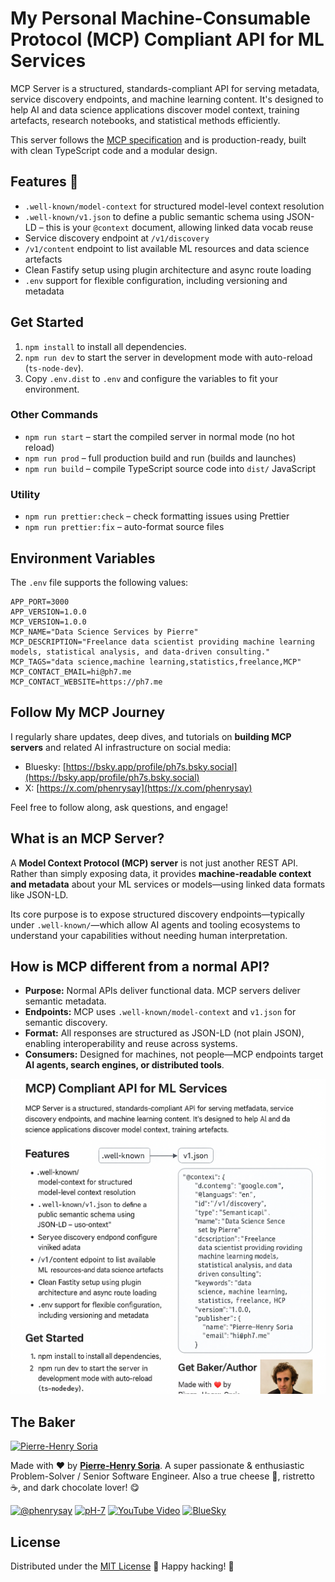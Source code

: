 # My Personal Machine-Consumable Protocol (MCP) Compliant API for ML Services

MCP Server is a structured, standards-compliant API for serving metadata, service discovery endpoints, and machine learning content. It's designed to help AI and data science applications discover model context, training artefacts, research notebooks, and statistical methods efficiently.

This server follows the [MCP specification](https://www.modelcontext.org/spec) and is production-ready, built with clean TypeScript code and a modular design.

## Features 🚀

* `.well-known/model-context` for structured model-level context resolution
* `.well-known/v1.json` to define a public semantic schema using JSON-LD – this is your `@context` document, allowing linked data vocab reuse
* Service discovery endpoint at `/v1/discovery`
* `/v1/content` endpoint to list available ML resources and data science artefacts
* Clean Fastify setup using plugin architecture and async route loading
* `.env` support for flexible configuration, including versioning and metadata


## Get Started

1. `npm install` to install all dependencies.
2. `npm run dev` to start the server in development mode with auto-reload (`ts-node-dev`).
3. Copy `.env.dist` to `.env` and configure the variables to fit your environment.

### Other Commands

* `npm run start` – start the compiled server in normal mode (no hot reload)
* `npm run prod` – full production build and run (builds and launches)
* `npm run build` – compile TypeScript source code into `dist/` JavaScript

### Utility

* `npm run prettier:check` – check formatting issues using Prettier
* `npm run prettier:fix` – auto-format source files

## Environment Variables

The `.env` file supports the following values:

```env
APP_PORT=3000
APP_VERSION=1.0.0
MCP_VERSION=1.0.0
MCP_NAME="Data Science Services by Pierre"
MCP_DESCRIPTION="Freelance data scientist providing machine learning models, statistical analysis, and data-driven consulting."
MCP_TAGS="data science,machine learning,statistics,freelance,MCP"
MCP_CONTACT_EMAIL=hi@ph7.me
MCP_CONTACT_WEBSITE=https://ph7.me
```

## Follow My MCP Journey

I regularly share updates, deep dives, and tutorials on **building MCP servers** and related AI infrastructure on social media:

* Bluesky: [https://bsky.app/profile/ph7s.bsky.social](https://bsky.app/profile/ph7s.bsky.social)
* X: [https://x.com/phenrysay](https://x.com/phenrysay)

Feel free to follow along, ask questions, and engage!

## What is an MCP Server?

A **Model Context Protocol (MCP) server** is not just another REST API. Rather than simply exposing data, it provides **machine-readable context and metadata** about your ML services or models—using linked data formats like JSON-LD.

Its core purpose is to expose structured discovery endpoints—typically under `.well-known/`—which allow AI agents and tooling ecosystems to understand your capabilities without needing human interpretation.

## How is MCP different from a normal API?

* **Purpose:** Normal APIs deliver functional data. MCP servers deliver semantic metadata.
* **Endpoints:** MCP uses `.well-known/model-context` and `v1.json` for semantic discovery.
* **Format:** All responses are structured as JSON-LD (not plain JSON), enabling interoperability and reuse across systems.
* **Consumers:** Designed for machines, not people—MCP endpoints target **AI agents, search engines, or distributed tools**.

![Pierre-Henry Soria, author of the MCP Server project](assets/images/machine-consumable-protocol-mcp-compliant-api-for-ml-services.png)


## The Baker

[![Pierre-Henry Soria](https://avatars0.githubusercontent.com/u/1325411?s=200)](https://ph7.me "Pierre-Henry Soria, Software Developer")

Made with ❤️ by **[Pierre-Henry Soria](https://pierrehenry.be)**. A super passionate & enthusiastic Problem-Solver / Senior Software Engineer. Also a true cheese 🧀, ristretto ☕️, and dark chocolate lover! 😋

[![@phenrysay](https://img.shields.io/badge/x-000000?style=for-the-badge&logo=x)](https://x.com/phenrysay "Follow Me on X")  [![pH-7](https://img.shields.io/badge/GitHub-100000?style=for-the-badge&logo=github&logoColor=white)](https://github.com/pH-7 "My GitHub")  [![YouTube Video](https://img.shields.io/badge/YouTube-FF0000?style=for-the-badge&logo=youtube&logoColor=white)](https://youtube.com/@pH7Programming "YouTube SucceedAI Video")  [![BlueSky](https://img.shields.io/badge/BlueSky-00A8E8?style=for-the-badge&logo=bluesky&logoColor=white)](https://bsky.app/profile/ph7s.bsky.social "Follow Me on BlueSky")


## License

Distributed under the [MIT License](LICENSE.md) 🎉 Happy hacking! 🤠
